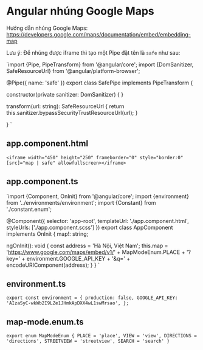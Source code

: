 # Angular nhúng Google Maps

Hướng dẫn nhúng Google Maps: https://developers.google.com/maps/documentation/embed/embedding-map

Lưu ý: Để nhúng được iframe thì tạo một Pipe đặt tên là `safe` như sau:

`import {Pipe, PipeTransform} from '@angular/core';
import {DomSanitizer, SafeResourceUrl} from '@angular/platform-browser';

@Pipe({
  name: 'safe'
})
export class SafePipe implements PipeTransform {

  constructor(private sanitizer: DomSanitizer) {
  }

  transform(url: string): SafeResourceUrl {
    return this.sanitizer.bypassSecurityTrustResourceUrl(url);
  }

}
`

## app.component.html

`<iframe width="450" height="250" frameborder="0" style="border:0" [src]="map | safe" allowfullscreen></iframe>`

## app.component.ts

`import {Component, OnInit} from '@angular/core';
import {environment} from '../environments/environment';
import {Constant} from './constant.enum';

@Component({
  selector: 'app-root',
  templateUrl: './app.component.html',
  styleUrls: ['./app.component.scss']
})
export class AppComponent implements OnInit {
  map!: string;

  ngOnInit(): void {
    const address = 'Hà Nội, Việt Nam';
    this.map = 'https://www.google.com/maps/embed/v1/' + MapModeEnum.PLACE + '?key=' +
      environment.GOOGLE_API_KEY + '&q=' + encodeURIComponent(address);
  }
}
`

## environment.ts

`export const environment = {
  production: false,
  GOOGLE_API_KEY: 'AIzaSyC-wkWb2I9LZe1JHmkApDXX4wL1swMrsao',
};`

## map-mode.enum.ts

`export enum MapModeEnum {
  PLACE = 'place',
  VIEW = 'view',
  DIRECTIONS = 'directions',
  STREETVIEW = 'streetview',
  SEARCH = 'search'
}`
